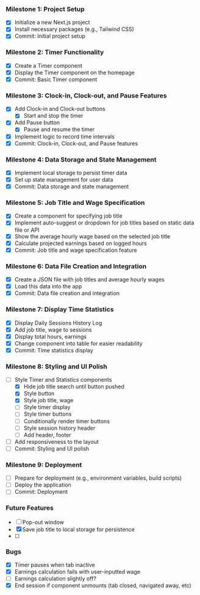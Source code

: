 ### Milestone 1: Project Setup
- [x] Initialize a new Next.js project
- [x] Install necessary packages (e.g., Tailwind CSS)
- [x] Commit: Initial project setup

### Milestone 2: Timer Functionality
- [x] Create a Timer component
- [x] Display the Timer component on the homepage
- [x] Commit: Basic Timer component

### Milestone 3: Clock-in, Clock-out, and Pause Features
- [x] Add Clock-in and Clock-out buttons
  - [x] Start and stop the timer
- [x] Add Pause button
  - [x] Pause and resume the timer
- [x] Implement logic to record time intervals
- [x] Commit: Clock-in, Clock-out, and Pause features

### Milestone 4: Data Storage and State Management
- [x] Implement local storage to persist timer data
- [x] Set up state management for user data
- [x] Commit: Data storage and state management

### Milestone 5: Job Title and Wage Specification
- [x] Create a component for specifying job title
- [x] Implement auto-suggest or dropdown for job titles based on static data file or API
- [x] Show the average hourly wage based on the selected job title
- [x] Calculate projected earnings based on logged hours
- [x] Commit: Job title and wage specification feature

### Milestone 6: Data File Creation and Integration
- [x] Create a JSON file with job titles and average hourly wages
- [x] Load this data into the app
- [x] Commit: Data file creation and integration

### Milestone 7: Display Time Statistics
- [x] Display Daily Sessions History Log
- [x] Add job title, wage to sessions
- [x] Display total hours, earnings
- [x] Change component into table for easier readability
- [x] Commit: Time statistics display

### Milestone 8: Styling and UI Polish
- [ ] Style Timer and Statistics components
  - [x] Hide job title search until button pushed
  - [x] Style button
  - [x] Style job title, wage
  - [ ] Style timer display
  - [ ] Style timer buttons
  - [ ] Conditionally render timer buttons
  - [ ] Style session history header
  - [ ] Add header, footer
- [ ] Add responsiveness to the layout
- [ ] Commit: Styling and UI polish

### Milestone 9: Deployment
- [ ] Prepare for deployment (e.g., environment variables, build scripts)
- [ ] Deploy the application
- [ ] Commit: Deployment

### Future Features
- [ ] Pop-out window
- [x] Save job title to local storage for persistence
- [ ]

### Bugs
- [x] Timer pauses when tab inactive
- [x] Earnings calculation fails with user-inputted wage
- [ ] Earnings calculation slightly off?
- [x] End session if component unmounts (tab closed, navigated away, etc)